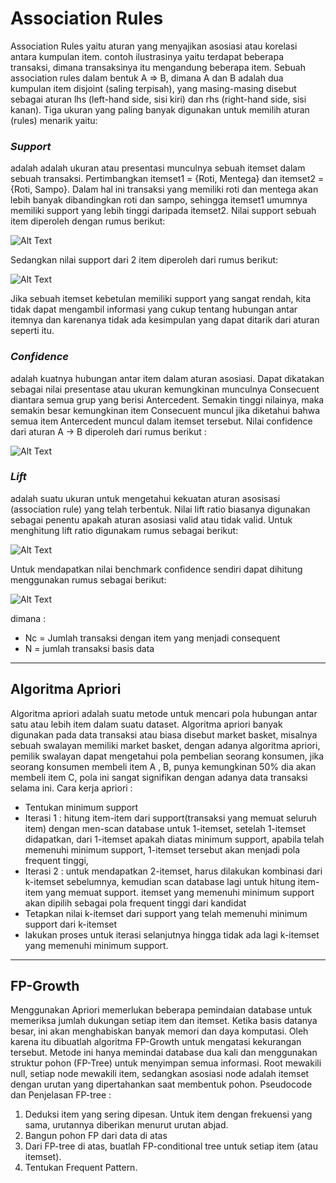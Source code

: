 # Association Rules
Association Rules yaitu aturan yang menyajikan asosiasi atau korelasi antara kumpulan item. contoh ilustrasinya yaitu terdapat beberapa transaksi, dimana transaksinya itu mengandung beberapa item. Sebuah association rules dalam bentuk A ⇒ B, dimana A dan B adalah dua kumpulan item disjoint (saling terpisah), yang masing-masing disebut sebagai aturan lhs (left-hand side, sisi kiri) dan rhs (right-hand side, sisi kanan). Tiga ukuran yang paling banyak digunakan untuk memilih aturan (rules) menarik yaitu:


### **_Support_** 
adalah adalah ukuran atau presentasi munculnya sebuah itemset dalam sebuah transaksi. Pertimbangkan itemset1 = {Roti, Mentega} dan itemset2 = {Roti, Sampo}. Dalam hal ini transaksi yang memiliki roti dan mentega akan lebih banyak dibandingkan roti dan sampo, sehingga itemset1 umumnya memiliki support yang lebih tinggi daripada itemset2.
Nilai support sebuah item diperoleh dengan rumus berikut: 

![Alt Text](https://drive.google.com/uc?export=download&id=1e5mhxgotj8_oE6qAXSM0V1RJOsBFMUEj) 

Sedangkan nilai support dari 2 item diperoleh dari rumus berikut: 

![Alt Text](https://drive.google.com/uc?export=download&id=13FGylJLXCoVjt-OQir931Z2Eixmlcqku)

Jika sebuah itemset kebetulan memiliki support yang sangat rendah, kita tidak dapat mengambil informasi yang cukup tentang hubungan antar itemnya dan karenanya tidak ada kesimpulan yang dapat ditarik dari aturan seperti itu.


### **_Confidence_** 
adalah kuatnya hubungan antar item dalam aturan asosiasi. Dapat dikatakan sebagai nilai presentase atau ukuran kemungkinan munculnya Consecuent diantara semua grup yang berisi Antercedent. Semakin tinggi nilainya, maka semakin besar kemungkinan item Consecuent muncul jika diketahui bahwa semua item Antercedent muncul dalam itemset tersebut.
Nilai confidence dari aturan A → B diperoleh dari rumus berikut :

![Alt Text](https://drive.google.com/uc?export=download&id=19biJwdHZsvnPj4Zg7UP_KTZ1AZ0agUZm)


### **_Lift_** 
adalah suatu ukuran untuk mengetahui kekuatan aturan asosisasi (association rule) yang telah terbentuk. Nilai lift ratio biasanya digunakan sebagai penentu apakah aturan asosiasi valid atau tidak valid. Untuk menghitung lift ratio digunakam rumus sebagai berikut:

![Alt Text](https://drive.google.com/uc?export=download&id=1n-n_V757UbR17Rhq6eXXQhvRYNzerWWJ)

Untuk mendapatkan nilai benchmark confidence sendiri dapat dihitung menggunakan rumus sebagai berikut:

![Alt Text](https://drive.google.com/uc?export=download&id=1fGkxIJaCRuiA7bgW6RZILmdbb6s0luCf)

dimana :
- Nc = Jumlah transaksi dengan item yang menjadi consequent
- N = jumlah transaksi basis data

***

## Algoritma Apriori
Algoritma apriori adalah suatu metode untuk mencari pola hubungan antar satu atau lebih item dalam suatu dataset. Algoritma apriori banyak digunakan pada data transaksi atau biasa disebut market basket, misalnya sebuah swalayan memiliki market basket, dengan adanya algoritma apriori, pemilik swalayan dapat mengetahui pola pembelian seorang konsumen, jika seorang konsumen membeli item A , B, punya kemungkinan 50% dia akan membeli item C, pola ini sangat signifikan dengan adanya data transaksi selama ini.
Cara kerja apriori :
- Tentukan minimum support
- Iterasi 1 : hitung item-item dari support(transaksi yang memuat seluruh item) dengan men-scan database untuk 1-itemset, setelah 1-itemset didapatkan, dari 1-itemset apakah diatas minimum support, apabila telah memenuhi minimum support, 1-itemset tersebut akan menjadi pola frequent tinggi,
- Iterasi 2 : untuk mendapatkan 2-itemset, harus dilakukan kombinasi dari k-itemset sebelumnya, kemudian scan database lagi untuk hitung item-item yang memuat support. itemset yang memenuhi minimum support akan dipilih sebagai pola frequent tinggi dari kandidat
- Tetapkan nilai k-itemset dari support yang telah memenuhi minimum support dari k-itemset
- lakukan proses untuk iterasi selanjutnya hingga tidak ada lagi k-itemset yang memenuhi minimum support.


***

## FP-Growth
Menggunakan Apriori memerlukan beberapa pemindaian database untuk memeriksa jumlah dukungan setiap item dan itemset. Ketika basis datanya besar, ini akan menghabiskan banyak memori dan daya komputasi. Oleh karena itu dibuatlah algoritma FP-Growth untuk mengatasi kekurangan tersebut. Metode ini hanya memindai database dua kali dan menggunakan struktur pohon (FP-Tree) untuk menyimpan semua informasi.
Root mewakili null, setiap node mewakili item, sedangkan asosiasi node adalah itemset dengan urutan yang dipertahankan saat membentuk pohon.
Pseudocode dan Penjelasan FP-tree :
1. Deduksi item yang sering dipesan. Untuk item dengan frekuensi yang sama, urutannya diberikan menurut urutan abjad.
2. Bangun pohon FP dari data di atas
3. Dari FP-tree di atas, buatlah FP-conditional tree untuk setiap item (atau itemset).
4. Tentukan Frequent Pattern.
